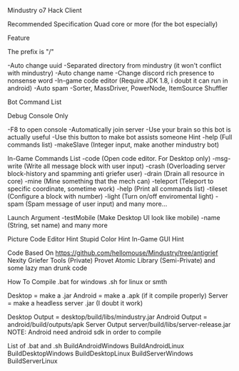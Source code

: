 Mindustry o7 Hack Client

Recommended Specification
Quad core or more (for the bot especially)

Feature


The prefix is "/"

-Auto change uuid
-Separated directory from mindustry (it won't conflict with mindustry)
-Auto change name
-Change discord rich presence to nonsense word
-In-game code editor (Require JDK 1.8, i doubt it can run in android)
-Auto spam -Sorter, MassDriver, PowerNode, ItemSource Shuffler

Bot Command List

Debug Console Only

-F8 to open console
-Automatically join server
-Use your brain so this bot is actually useful
-Use this button to make bot assists someone Hint
-help (Full commands list)
-makeSlave (Integer input, make another mindustry bot)

In-Game Commands List
-code (Open code editor. For Desktop only)
-msg-write (Write all message block with user input)
-crash (Overloading server block-history and spamming anti griefer user)
-drain (Drain all resource in core)
-mine (Mine something that the mech can)
-teleport (Teleport to specific coordinate, sometime work)
-help (Print all commands list)
-tileset (Configure a block with number)
-light (Turn on/off enviromental light)
-spam (Spam message of user input)
and many more...

Launch Argument
-testMobile (Make Desktop UI look like mobile)
-name (String, set name)
and many more

Picture
Code Editor Hint
Stupid Color Hint
In-Game GUI
Hint

Code Based On
https://github.com/hellomouse/Mindustry/tree/antigrief
Nexity Griefer Tools (Private)
Provet Atomic Library (Semi-Private)
and some lazy man drunk code

How To Compile
.bat for windows
.sh for linux or smth

Desktop = make a .jar
Android = make a .apk (if it compile properly)
Server = make a headless server .jar (I doubt it work)

Desktop Output = desktop/build/libs/mindustry.jar
Android Output = android/build/outputs/apk
Server Output server/build/libs/server-release.jar
NOTE: Android need android sdk in order to compile

List of .bat and .sh
BuildAndroidWindows
BuildAndroidLinux
BuildDesktopWindows
BuildDesktopLinux
BuildServerWindows
BuildServerLinux
